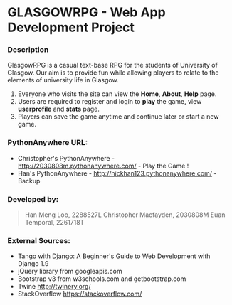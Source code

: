 # GLASGOWRPG - Web App Development Project

### Description

GlasgowRPG is a casual text-base RPG for the students of University of Glasgow. Our aim is to provide fun while allowing players to relate to the elements of university life in Glasgow.
1. Everyone who visits the site can view the **Home**, **About**, **Help** page. 
2. Users are required to register and login to **play** the game, view **userprofile** and **stats** page.
3. Players can save the game anytime and continue later or start a new game.

### PythonAnywhere URL:

* Christopher's PythonAnywhere - http://2030808m.pythonanywhere.com/ - Play the Game !
* Han's PythonAnywhere - http://nickhan123.pythonanywhere.com/ - Backup 


### Developed by:
>Han Meng Loo, 2288527L
>Christopher Macfayden, 2030808M
>Euan Temporal,  2261718T

### External Sources:
- Tango with Django: A Beginner's Guide to Web Development with Django 1.9
- jQuery library from googleapis.com
- Bootstrap v3 from w3schools.com and getbootstrap.com
- Twine http://twinery.org/
- StackOverflow https://stackoverflow.com/


